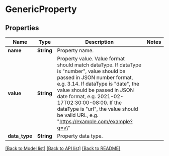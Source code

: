# GenericProperty

## Properties

Name | Type | Description | Notes
------------ | ------------- | ------------- | -------------
**name** | **String** | Property name. | 
**value** | **String** | Property value. Value format should match dataType. If dataType is \"number\", value should be passed in JSON number format, e.g. 3.14. If dataType is \"date\", the value should be passed in JSON date format, e.g. 2021-02-17T02:30:00-08:00. If the dataType is \"url\", the value should be valid URL, e.g. \"https://example.com/example?q=v\" | 
**data_type** | **String** | Property data type. | 

[[Back to Model list]](../README.md#documentation-for-models) [[Back to API list]](../README.md#documentation-for-api-endpoints) [[Back to README]](../README.md)



